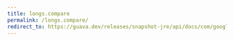 ```yaml
---
title: longs.compare
permalink: /longs.compare/
redirect_to: https://guava.dev/releases/snapshot-jre/api/docs/com/google/common/primitives/Longs.html#compare-long-long-
---
```

